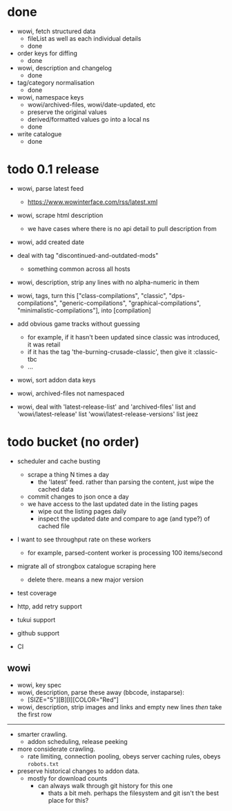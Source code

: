 # done

* wowi, fetch structured data
    - fileList as well as each individual details
    - done
* order keys for diffing
    - done
* wowi, description and changelog
    - done
* tag/category normalisation
    - done
* wowi, namespace keys
    - wowi/archived-files, wowi/date-updated, etc
    - preserve the original values
    - derived/formatted values go into a local ns 
    - done
* write catalogue
    - done


# todo 0.1 release

* wowi, parse latest feed
    - https://www.wowinterface.com/rss/latest.xml
* wowi, scrape html description
    - we have cases where there is no api detail to pull description from
* wowi, add created date
* deal with tag "discontinued-and-outdated-mods"
    - something common across all hosts
* wowi, description, strip any lines with no alpha-numeric in them
* wowi, tags, turn this 
        ["class-compilations", "classic", "dps-compilations",
        "generic-compilations", "graphical-compilations",
        "minimalistic-compilations"],
   into 
        [compilation]

* add obvious game tracks without guessing
    - for example, if it hasn't been updated since classic was introduced, it was retail
    - if it has the tag 'the-burning-crusade-classic', then give it :classic-tbc
    - ...

* wowi, sort addon data keys
* wowi, archived-files not namespaced
* wowi, deal with 
    'latest-release-list' and 
    'archived-files' list and 
    'wowi/latest-release' list
    'wowi/latest-release-versions' list
    jeez

# todo bucket (no order)

* scheduler and cache busting
    - scrape a thing N times a day
        - the 'latest' feed. rather than parsing the content, just wipe the cached data
    - commit changes to json once a day
    - we have access to the last updated date in the listing pages
        - wipe out the listing pages daily
        - inspect the updated date and compare to age (and type?) of cached file
* I want to see throughput rate on these workers
    - for example, parsed-content worker is processing 100 items/second

* migrate all of strongbox catalogue scraping here
    - delete there. means a new major version
* test coverage
* http, add retry support
* tukui support
* github support
* CI

## wowi

* wowi, key spec
* wowi, description, parse these away (bbcode, instaparse):
    - [SIZE=\"5\"][B][I][COLOR=\"Red\"]
* wowi, description, strip images and links and empty new lines *then* take the first row

---

* smarter crawling.
    - addon scheduling, release peeking
* more considerate crawling.
    - rate limiting, connection pooling, obeys server caching rules, obeys `robots.txt`
* preserve historical changes to addon data.
    - mostly for download counts
        - can always walk through git history for this one
            - thats a bit meh. perhaps the filesystem and git isn't the best place for this?

